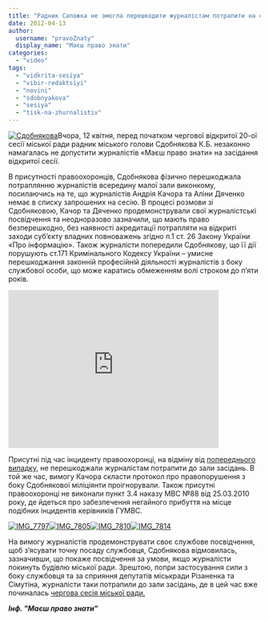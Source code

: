 ```yaml
---
title: "Радник Сапожка не змогла перешкодити журналістам потрапити на сесію. ВІДЕО"
date: 2012-04-13
author: 
  username: "pravoZnaty"
  display_name: "Маєш право знати"
categories: 
  - "video"
tags: 
  - "vidkrita-sesiya"
  - "vibir-redaktsiyi"
  - "novini"
  - "sdobnyakova"
  - "sesiya"
  - "tisk-na-zhurnalistiv"
---
```


[![](https://mpz.brovary.org/wp-content/uploads/2012/04/IMG_7818.jpg "Сдобнякова")](https://mpz.brovary.org/wp-content/uploads/2012/04/IMG_7818.jpg)Вчора, 12 квітня, перед початком чергової відкритої 20-ої сесії міської ради радник міського голови Сдобнякова К.Б. незаконно намагалась не допустити журналістів «Маєш право знати» на засідання відкритої сесії.

В присутності правоохоронців, Сдобнякова фізично перешкоджала потраплянню журналістів всередину малої зали виконкому, посилаючись на те, що журналістів Андрія Качора та Аліни Дяченко немає в списку запрошених на сесію. В процесі розмови зі Сдобняковою, Качор та Дяченко продемонстрували свої журналістські посвідчення та неодноразово зазначили, що мають право безперешкодно, без наявності акредитації потрапляти на відкриті заходи суб’єкту владних повноважень згідно п.1 ст. 26 Закону України «Про інформацію». Також журналісти попередили Сдобнякову, що її дії порушують ст.171 Кримінального Кодексу України – умисне перешкоджання законній професійній діяльності журналістів з боку службової особи, що може каратись обмеженням волі строком до п’яти років.

<iframe src="http://www.youtube.com/embed/aX8twkxYEYc" frameborder="0" width="420" height="315"></iframe>

Присутні під час інциденту правоохоронці, на відміну від [попереднього випадку](https://mpz.brovary.org/nevidomi-u-formi-militsiyi-blokuyut-bro/), не перешкоджали журналістам потрапити до зали засідань. В той же час, вимогу Качора скласти протокол про правопорушення з боку Сдобнякової міліціянти проігнорували. Також присутні правоохоронці не виконали пункт 3.4 наказу МВС №88 від 25.03.2010 року, де йдеться про забезпечення негайного прибуття на місце подібних інцидентів керівників ГУМВС.

[![](https://mpz.brovary.org/wp-content/uploads/2012/04/IMG_7797.jpg "IMG_7797")](https://mpz.brovary.org/wp-content/uploads/2012/04/IMG_7797.jpg)[![](https://mpz.brovary.org/wp-content/uploads/2012/04/IMG_7805.jpg "IMG_7805")](https://mpz.brovary.org/wp-content/uploads/2012/04/IMG_7805.jpg)[![](https://mpz.brovary.org/wp-content/uploads/2012/04/IMG_7810.jpg "IMG_7810")](https://mpz.brovary.org/wp-content/uploads/2012/04/IMG_7810.jpg)[![](https://mpz.brovary.org/wp-content/uploads/2012/04/IMG_78141.jpg "IMG_7814")](https://mpz.brovary.org/wp-content/uploads/2012/04/IMG_78141.jpg)

На вимогу журналістів продемонструвати своє службове посвідчення, щоб з’ясувати точну посаду службовця, Сдобнякова відмовилась, зазначивши, що покаже посвідчення за умови, якщо журналісти покинуть будівлю міської ради. Зрештою, попри застосування сили з боку службовця та за сприяння депутатів міськради Різаненка та Сімутіна, журналісти таки потрапили до зали засідань, де в цей час вже починалась [чергова сесія міської ради.](https://mpz.brovary.org/tviter-translyatsiya-sesiyi-miskoyi-radi/)

_**Інф. "Маєш право знати"**_
